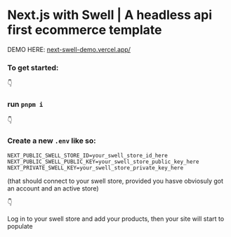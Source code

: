 # Next.js with Swell | A headless api first ecommerce template

DEMO HERE: [next-swell-demo.vercel.app/](https://next-swell-demo.vercel.app/)

### To get started:
:point_down:
### run ```pnpm i```
:point_down:
### Create a new ```.env``` like so:
```
NEXT_PUBLIC_SWELL_STORE_ID=your_swell_store_id_here
NEXT_PUBLIC_SWELL_PUBLIC_KEY=your_swell_store_public_key_here
NEXT_PRIVATE_SWELL_KEY=your_swell_store_private_key_here
```
(that should connect to your swell store, provided you hasve obviosuly got an account and an active store)

:point_down:

Log in to your swell store and add your products, then your site will start to populate
